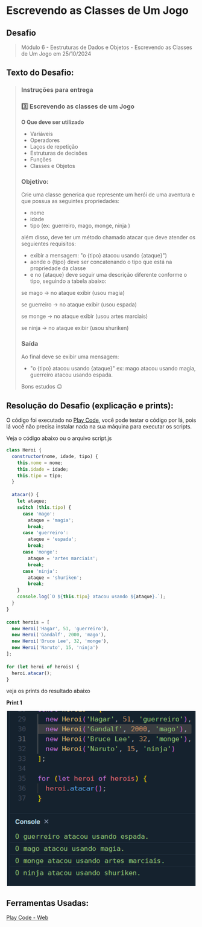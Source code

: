 ﻿# **Escrevendo as Classes de Um Jogo**

## **Desafio**

> Módulo 6 - Eestruturas de Dados e Objetos - Escrevendo as Classes de Um Jogo em 25/10/2024

## **Texto do Desafio:**
 
> ### Instruções para entrega
> 
> ### 3️⃣ Escrevendo as classes de um Jogo
> 
> **O Que deve ser utilizado**
> 
> - Variáveis
> - Operadores
> - Laços de repetição
> - Estruturas de decisões
> - Funções
> - Classes e Objetos
> 
> ### Objetivo:
> 
> Crie uma classe generica que represente um herói de uma aventura e que possua as seguintes propriedades:
> 
> - nome
> - idade
> - tipo (ex: guerreiro, mago, monge, ninja )
> 
> além disso, deve ter um método chamado atacar que deve atender os seguientes requisitos:
> 
> - exibir a mensagem: "o {tipo} atacou usando {ataque}")
> - aonde o {tipo} deve ser concatenando o tipo que está na propriedade da classe
> - e no {ataque} deve seguir uma descrição diferente conforme o tipo, seguindo a tabela abaixo:
> 
> se mago -> no ataque exibir (usou magia)
> 
> se guerreiro -> no ataque exibir (usou espada)
> 
> se monge -> no ataque exibir (usou artes marciais)
> 
> se ninja -> no ataque exibir (usou shuriken)
> 
> ### Saída
> 
> Ao final deve se exibir uma mensagem:
> 
> - "o {tipo} atacou usando {ataque}" ex: mago atacou usando magia, guerreiro atacou usando espada.
> 
> Bons estudos 😉

## **Resolução do Desafio (explicação e prints):**

O código foi executado no [Play Code](https://playcode.io/new), você pode testar o código por lá, pois lá você não precisa instalar nada na sua máquina para executar os scripts.

Veja o código abaixo ou o arquivo script.js

```javascript
class Heroi {
  constructor(nome, idade, tipo) {
    this.nome = nome;
    this.idade = idade;
    this.tipo = tipo;
  }

  atacar() {
    let ataque;
    switch (this.tipo) {
      case 'mago':
        ataque = 'magia';
        break;
      case 'guerreiro':
        ataque = 'espada';
        break;
      case 'monge':
        ataque = 'artes marciais';
        break;
      case 'ninja':
        ataque = 'shuriken';
        break;
    }
    console.log(`O ${this.tipo} atacou usando ${ataque}.`);
  }
}

const herois = [
  new Heroi('Hagar', 51, 'guerreiro'),
  new Heroi('Gandalf', 2000, 'mago'),
  new Heroi('Bruce Lee', 32, 'monge'),
  new Heroi('Naruto', 15, 'ninja')
];

for (let heroi of herois) {
  heroi.atacar();
}
```

veja os prints do resultado abaixo

**Print 1**

<div align="center">
    <img src="1.png" alt="print 1" width="500"/>
</div>

## **Ferramentas Usadas:**

[Play Code - Web](https://playcode.io/new)